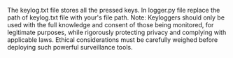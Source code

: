 The keylog.txt file stores all the pressed keys.
In logger.py file replace the path of keylog.txt file with your's file path. 
Note:
Keyloggers should only be used with the full knowledge and consent of those being monitored, for legitimate purposes, while rigorously protecting privacy and complying with applicable laws. 
Ethical considerations must be carefully weighed before deploying such powerful surveillance tools.
